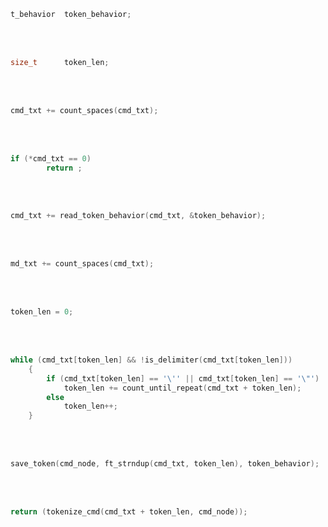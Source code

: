 



```c
t_behavior	token_behavior;
```

<br><br>



```c
size_t		token_len;
```

<br><br>



```c
cmd_txt += count_spaces(cmd_txt);
```

<br><br>



```c
if (*cmd_txt == 0)
		return ;
```

<br><br>



```c
cmd_txt += read_token_behavior(cmd_txt, &token_behavior);
```

<br><br>



```c
md_txt += count_spaces(cmd_txt);
```

<br><br>



```c
token_len = 0;
```

<br><br>


```c
while (cmd_txt[token_len] && !is_delimiter(cmd_txt[token_len]))
	{
		if (cmd_txt[token_len] == '\'' || cmd_txt[token_len] == '\"')
			token_len += count_until_repeat(cmd_txt + token_len);
		else
			token_len++;
	}
```

<br><br>


```c
save_token(cmd_node, ft_strndup(cmd_txt, token_len), token_behavior);
```

<br><br>



```c
return (tokenize_cmd(cmd_txt + token_len, cmd_node));
```

<br><br>
